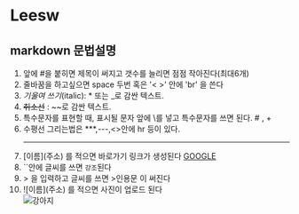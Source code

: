 # Leesw
## markdown 문법설명

1. 앞에 #을 붙히면 제목이 써지고 갯수를 늘리면 점점 작아진다(최대6개)
2. 줄바꿈을 하고싶으면 space 두번 혹은 '< >' 안에 'br' 을 쓴다
3. _기울여 쓰기_(italic): * 또는 _로 감싼 텍스트. <br>
4. ~~취소선~~ :  ~~로 감싼 텍스트. <br>
5. 특수문자를 표현할 때, 표시될 문자 앞에 \를 넣고 특수문자를 쓰면 된다.  \# , \+
6. 수평선 그리는법은 ***,---,<>안에 hr 등이 있다.  <hr>
7. \[이름](주소) 를 적으면 바로가기 링크가 생성된다   [GOOGLE](https://www.google.com)
8. ``안에 글씨를 쓰면 `강조`된다
9. \> 을 입력하고 글씨를 쓰면  >인용문   이 써진다
10. \!\[이름](주소) 를 적으면 사진이 업로드 된다 <br>
![강아지](https://image.utoimage.com/preview/cp872722/2022/12/202212008462_500.jpg)
